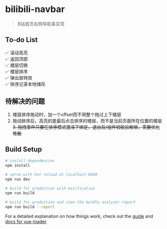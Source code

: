 # bilibili-navbar

> B站首页右侧导航条实现

## To-do List
 ✅ 滚动高亮  
 ✅ 返回顶部  
 ✅ 楼层切换  
 ✅ 楼层排序  
 ✅ 弹出层特效  
 ✅ 排序记录本地储存  

## 待解决的问题
1. 楼层排序拖动时，加一个offset而不用整个拖过上下楼层
2. 拖动排序后，高亮的是最后点击排序的楼层，而不是当前页面所在位置的楼层
~~3. 拖拽事件只要在排序模式激活下绑定，退出后/组件销毁后解绑，需要优化性能~~

## Build Setup

``` bash
# install dependencies
npm install

# serve with hot reload at localhost:8080
npm run dev

# build for production with minification
npm run build

# build for production and view the bundle analyzer report
npm run build --report
```

For a detailed explanation on how things work, check out the [guide](http://vuejs-templates.github.io/webpack/) and [docs for vue-loader](http://vuejs.github.io/vue-loader).

